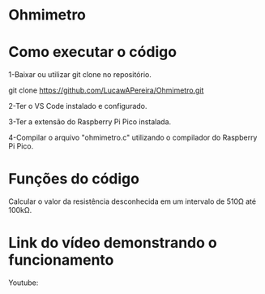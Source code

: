 # Ohmimetro

# Como executar o código
1-Baixar ou utilizar git clone no repositório.

  git clone https://github.com/LucawAPereira/Ohmimetro.git
  
2-Ter o VS Code instalado e configurado.

3-Ter a extensão do Raspberry Pi Pico instalada.

4-Compilar o arquivo "ohmimetro.c" utilizando o compilador do Raspberry Pi Pico.

# Funções do código

Calcular o valor da resistência desconhecida em um intervalo de 510Ω até 100kΩ.

# Link do vídeo demonstrando o funcionamento

Youtube:
